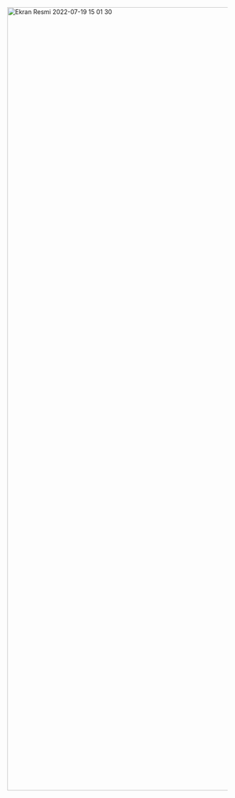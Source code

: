 <img width="1792" alt="Ekran Resmi 2022-07-19 15 01 30" src="https://user-images.githubusercontent.com/108274379/179745398-b0c89dde-be6a-4a92-9530-5573f535cd15.png">
